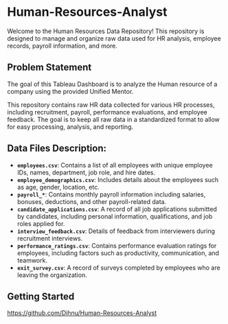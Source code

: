 # Human-Resources-Analyst
Welcome to the Human Resources Data Repository! This repository is designed to manage and organize raw data used for HR analysis, employee records, payroll information, and more. 

## Problem Statement 

The goal of this Tableau Dashboard is to analyze the Human resource of a company using the provided Unified Mentor.

This repository contains raw HR data collected for various HR processes, including recruitment, payroll, performance evaluations, and employee feedback. The goal is to keep all raw data in a standardized format to allow for easy processing, analysis, and reporting.


## Data Files Description:

- **`employees.csv`**: Contains a list of all employees with unique employee IDs, names, department, job role, and hire dates.
- **`employee_demographics.csv`**: Includes details about the employees such as age, gender, location, etc.
- **`payroll_*`**: Contains monthly payroll information including salaries, bonuses, deductions, and other payroll-related data.
- **`candidate_applications.csv`**: A record of all job applications submitted by candidates, including personal information, qualifications, and job roles applied for.
- **`interview_feedback.csv`**: Details of feedback from interviewers during recruitment interviews.
- **`performance_ratings.csv`**: Contains performance evaluation ratings for employees, including factors such as productivity, communication, and teamwork.
- **`exit_survey.csv`**: A record of surveys completed by employees who are leaving the organization.

## Getting Started

https://github.com/Dihnu/Human-Resources-Analyst


